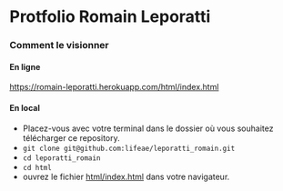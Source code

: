 # Protfolio Romain Leporatti
### Comment le visionner
#### En ligne
https://romain-leporatti.herokuapp.com/html/index.html
#### En local
* Placez-vous avec votre terminal dans le dossier où vous souhaitez télécharger ce repository.
* `git clone git@github.com:lifeae/leporatti_romain.git`
* `cd leporatti_romain`
* `cd html`
* ouvrez le fichier [html/index.html](/html/index.html) dans votre navigateur.
